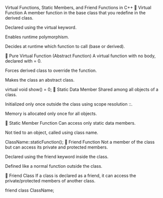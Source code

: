 Virtual Functions, Static Members, and Friend Functions in C++
🔹 Virtual Function
A member function in the base class that you redefine in the derived class.

Declared using the virtual keyword.

Enables runtime polymorphism.

Decides at runtime which function to call (base or derived).

🔹 Pure Virtual Function (Abstract Function)
A virtual function with no body, declared with = 0.

Forces derived class to override the function.

Makes the class an abstract class.

virtual void show() = 0;
🔹 Static Data Member
Shared among all objects of a class.

Initialized only once outside the class using scope resolution ::.

Memory is allocated only once for all objects.

🔹 Static Member Function
Can access only static data members.

Not tied to an object, called using class name.

ClassName::staticFunction();
🔹 Friend Function
Not a member of the class but can access its private and protected members.

Declared using the friend keyword inside the class.

Defined like a normal function outside the class.

🔹 Friend Class
If a class is declared as a friend, it can access the private/protected members of another class.

friend class ClassName;
